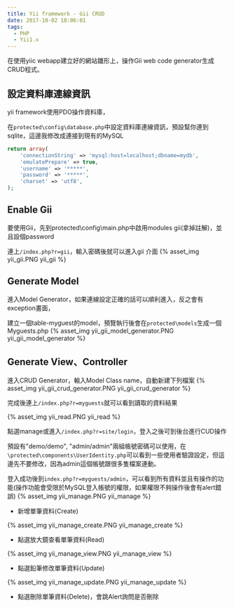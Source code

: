 ```yaml
---
title: Yii framework - Gii CRUD
date: 2017-10-02 18:06:01
tags:
  - PHP
  - Yii1.x
---
```

在使用yiic webapp建立好的網站雛形上，操作Gii web code generator生成CRUD程式。

## 設定資料庫連線資訊

yii framework使用PDO操作資料庫，

在`protected\config\database.php`中設定資料庫連線資訊，預設幫你連到sqlite，這邊我修改成連接到現有的MySQL

```PHP
return array(
    'connectionString' => 'mysql:host=localhost;dbname=mydb',
    'emulatePrepare' => true,
    'username' => '*****',
    'password' => '*****',
    'charset' => 'utf8',
);
```

## Enable Gii

要使用Gii，先到protected\config\main.php中啟用modules gii(拿掉註解)，並且設個password

連上`/index.php?r=gii`，輸入密碼後就可以進入gii 介面
{% asset_img yii_gii.PNG yii_gii %}

## Generate Model

進入Model Generator，如果連線設定正確的話可以順利進入，反之會有exception畫面，

建立一個table-myguest的model，預覽執行後會在`protected\models`生成一個Myguests.php
{% asset_img yii_gii_model_generator.PNG yii_gii_model_generator %}

## Generate View、Controller

進入CRUD Generator，輸入Model Class name，自動新建下列檔案
{% asset_img yii_gii_crud_generator.PNG yii_gii_crud_generator %}

完成後連上`/index.php?r=myguests`就可以看到讀取的資料結果

{% asset_img yii_read.PNG yii_read %}

點選manage或進入`/index.php?r=site/login`，登入之後可到後台進行CUD操作

預設有"demo/demo", "admin/admin"兩組帳號密碼可以使用，在`\protected\components\UserIdentity.php`可以看到一些使用者驗證設定，但這邊先不要修改，因為admin這個帳號跟很多隻檔案連動。

登入成功後到`index.php?r=myguests/admin`，可以看到所有資料並且有操作的功能(操作功能會受限於MySQL登入帳號的權限，如果權限不夠操作後會有alert錯誤)
{% asset_img yii_manage.PNG yii_manage %}

* 新增單筆資料(Create)

{% asset_img yii_manage_create.PNG yii_manage_create %}

* 點選放大鏡查看單筆資料(Read)

{% asset_img yii_manage_view.PNG yii_manage_view %}

* 點選鉛筆修改單筆資料(Update)

{% asset_img yii_manage_update.PNG yii_manage_update %}

* 點選刪除單筆資料(Delete)，會跳Alert詢問是否刪除
